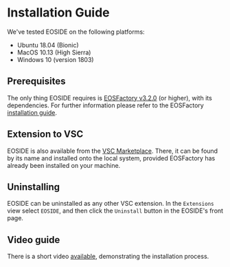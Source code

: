 # Installation Guide

We've tested EOSIDE on the following platforms:

- Ubuntu 18.04 (Bionic)
- MacOS 10.13 (High Sierra)
- Windows 10 (version 1803)

## Prerequisites

The only thing EOSIDE requires is [EOSFactory v3.2.0](<https://github.com/tokenika/eosfactory/releases/tag/v3.0.2>) (or higher), with its dependencies. For further information please refer to the EOSFactory [installation guide](https://eosfactory.io/build/html/tutorials/01.InstallingEOSFactory.html).

## Extension to VSC

EOSIDE is also available from the [VSC Marketplace](https://marketplace.visualstudio.com/vscode). There, it can be found by its name and installed onto the local system, provided EOSFactory has already been installed on your machine.

## Uninstalling

EOSIDE can be uninstalled as any other VSC extension. In the `Extensions` view select `EOSIDE`, and then click the `Uninstall` button in the EOSIDE's front page.

## Video guide

There is a short video [available](https://eosfactory.io/eoside/html/_static/installing.mp4), demonstrating the installation process.